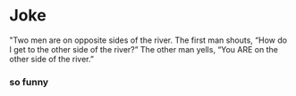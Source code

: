 # Joke

"Two men are on opposite sides of the river. The first man shouts, “How do I get to the other side of the river?” The other man yells, “You ARE on the other side of the river.” 

### so funny ##

